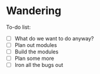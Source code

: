 # Wandering

To-do list:
- [ ] What do we want to do anyway?
- [ ] Plan out modules
- [ ] Build the modules
- [ ] Plan some more
- [ ] Iron all the bugs out
